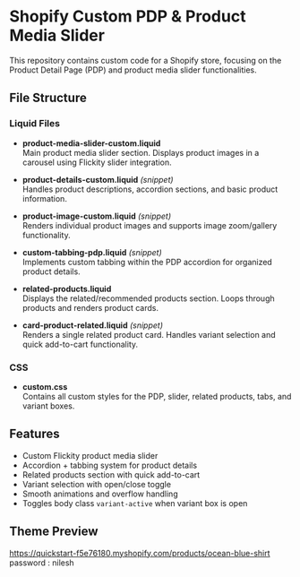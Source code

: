 # Shopify Custom PDP & Product Media Slider

This repository contains custom code for a Shopify store, focusing on the Product Detail Page (PDP) and product media slider functionalities.

## File Structure

### Liquid Files

- **product-media-slider-custom.liquid**  
  Main product media slider section. Displays product images in a carousel using Flickity slider integration.

- **product-details-custom.liquid** *(snippet)*  
  Handles product descriptions, accordion sections, and basic product information.

- **product-image-custom.liquid** *(snippet)*  
  Renders individual product images and supports image zoom/gallery functionality.

- **custom-tabbing-pdp.liquid** *(snippet)*  
  Implements custom tabbing within the PDP accordion for organized product details.

- **related-products.liquid**  
  Displays the related/recommended products section. Loops through products and renders product cards.

- **card-product-related.liquid** *(snippet)*  
  Renders a single related product card. Handles variant selection and quick add-to-cart functionality.

### CSS

- **custom.css**  
  Contains all custom styles for the PDP, slider, related products, tabs, and variant boxes.

## Features

- Custom Flickity product media slider
- Accordion + tabbing system for product details
- Related products section with quick add-to-cart
- Variant selection with open/close toggle
- Smooth animations and overflow handling
- Toggles body class `variant-active` when variant box is open

## Theme Preview
https://quickstart-f5e76180.myshopify.com/products/ocean-blue-shirt
password : nilesh

